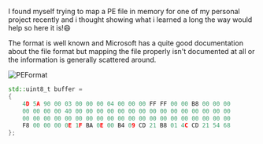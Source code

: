 I found myself trying to map a PE file in memory for one of my personal project recently and i thought showing what i learned a long the way would help so here it is!:smile:

The format is well known and Microsoft has a quite good documentation about the file format but mapping the file properly isn't documented at all or the information is generally scattered around.

![PEFormat](https://upload.wikimedia.org/wikipedia/commons/7/70/Portable_Executable_32_bit_Structure_in_SVG.svg)

```cpp
std::uint8_t buffer = 
{
	4D 5A 90 00 03 00 00 00 04 00 00 00 FF FF 00 00 B8 00 00 00 
	00 00 00 00 40 00 00 00 00 00 00 00 00 00 00 00 00 00 00 00 
	00 00 00 00 00 00 00 00 00 00 00 00 00 00 00 00 00 00 00 00 
	F8 00 00 00 0E 1F BA 0E 00 B4 09 CD 21 B8 01 4C CD 21 54 68
};
```
